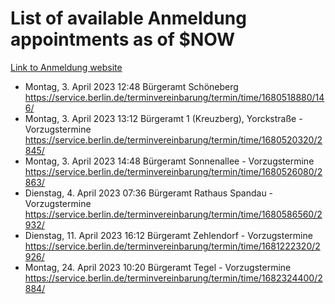 # List of available Anmeldung appointments as of $NOW
[Link to Anmeldung website](https://service.berlin.de/terminvereinbarung/termin/tag.php?termin=1&anliegen[]=120686&dienstleisterlist=122210,122217,327316,122219,327312,122227,327314,122231,327346,122243,327348,122254,122252,329742,122260,329745,122262,329748,122271,327278,122273,327274,122277,327276,330436,122280,327294,122282,327290,122284,327292,122291,327270,122285,327266,122286,327264,122296,327268,150230,329760,122297,327286,122294,327284,122312,329763,122314,329775,122304,327330,122311,327334,122309,327332,317869,122281,327352,122279,329772,122283,122276,327324,122274,327326,122267,329766,122246,327318,122251,327320,122257,327322,122208,327298,122226,327300&herkunft=http%3A%2F%2Fservice.berlin.de%2Fdienstleistung%2F120686%2F)
- Montag, 3. April 2023 12:48 Bürgeramt Schöneberg https://service.berlin.de/terminvereinbarung/termin/time/1680518880/146/
- Montag, 3. April 2023 13:12 Bürgeramt 1 (Kreuzberg), Yorckstraße - Vorzugstermine https://service.berlin.de/terminvereinbarung/termin/time/1680520320/2845/
- Montag, 3. April 2023 14:48 Bürgeramt Sonnenallee - Vorzugstermine https://service.berlin.de/terminvereinbarung/termin/time/1680526080/2863/
- Dienstag, 4. April 2023 07:36 Bürgeramt Rathaus Spandau - Vorzugstermine https://service.berlin.de/terminvereinbarung/termin/time/1680586560/2932/
- Dienstag, 11. April 2023 16:12 Bürgeramt Zehlendorf - Vorzugstermine https://service.berlin.de/terminvereinbarung/termin/time/1681222320/2926/
- Montag, 24. April 2023 10:20 Bürgeramt Tegel - Vorzugstermine https://service.berlin.de/terminvereinbarung/termin/time/1682324400/2884/
